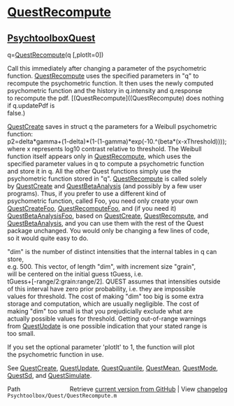 # [QuestRecompute](QuestRecompute)
## [Psychtoolbox](Psychtoolbox)[Quest](Quest)

q=[QuestRecompute](QuestRecompute)(q [,plotIt=0])  
  
Call this immediately after changing a parameter of the psychometric  
function. [QuestRecompute](QuestRecompute) uses the specified parameters in "q" to  
recompute the psychometric function. It then uses the newly computed  
psychometric function and the history in q.intensity and q.response  
to recompute the pdf. [(QuestRecompute]((QuestRecompute) does nothing if q.updatePdf is  
false.)  
  
[QuestCreate](QuestCreate) saves in struct q the parameters for a Weibull psychometric function:  
p2=delta\*gamma+(1-delta)\*(1-(1-gamma)\*exp(-10.^(beta\*(x-xThreshold))));  
where x represents log10 contrast relative to threshold. The Weibull  
function itself appears only in [QuestRecompute](QuestRecompute), which uses the  
specified parameter values in q to compute a psychometric function  
and store it in q. All the other Quest functions simply use the  
psychometric function stored in "q". [QuestRecompute](QuestRecompute) is called solely  
by [QuestCreate](QuestCreate) and [QuestBetaAnalysis](QuestBetaAnalysis) (and possibly by a few user  
programs). Thus, if you prefer to use a different kind of  
psychometric function, called Foo, you need only create your own  
[QuestCreateFoo](QuestCreateFoo), [QuestRecomputeFoo](QuestRecomputeFoo), and (if you need it)  
[QuestBetaAnalysisFoo](QuestBetaAnalysisFoo), based on [QuestCreate](QuestCreate), [QuestRecompute](QuestRecompute), and  
[QuestBetaAnalysis](QuestBetaAnalysis), and you can use them with the rest of the Quest  
package unchanged. You would only be changing a few lines of code,  
so it would quite easy to do.  
  
"dim" is the number of distinct intensities that the internal tables in q can store,  
e.g. 500. This vector, of length "dim", with increment size "grain",  
will be centered on the initial guess tGuess, i.e.  
tGuess+[-range/2:grain:range/2]. QUEST assumes that intensities outside  
of this interval have zero prior probability, i.e. they are impossible  
values for threshold. The cost of making "dim" too big is some extra  
storage and computation, which are usually negligible. The cost of  
making "dim" too small is that you prejudicially exclude what are  
actually possible values for threshold. Getting out-of-range warnings  
from [QuestUpdate](QuestUpdate) is one possible indication that your stated range is  
too small.  
  
If you set the optional parameter 'plotIt' to 1, the function will plot  
the psychometric function in use.  
  
See [QuestCreate](QuestCreate), [QuestUpdate](QuestUpdate), [QuestQuantile](QuestQuantile), [QuestMean](QuestMean), [QuestMode](QuestMode),  
[QuestSd](QuestSd), and [QuestSimulate](QuestSimulate).  




<div class="code_header" style="text-align:right;">
  <span style="float:left;">Path&nbsp;&nbsp;</span> <span class="counter">Retrieve <a href=
  "https://raw.github.com/Psychtoolbox-3/Psychtoolbox-3/beta/Psychtoolbox/Quest/QuestRecompute.m">current version from GitHub</a> | View <a href=
  "https://github.com/Psychtoolbox-3/Psychtoolbox-3/commits/beta/Psychtoolbox/Quest/QuestRecompute.m">changelog</a></span>
</div>
<div class="code">
  <code>Psychtoolbox/Quest/QuestRecompute.m</code>
</div>

